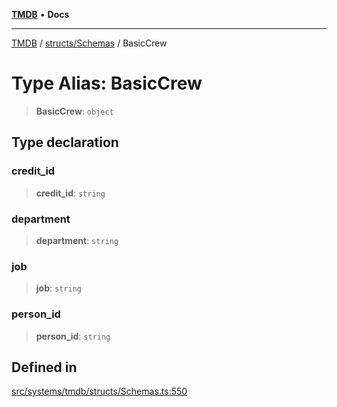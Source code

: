 [**TMDB**](../../../README.md) • **Docs**

***

[TMDB](../../../README.md) / [structs/Schemas](../README.md) / BasicCrew

# Type Alias: BasicCrew

> **BasicCrew**: `object`

## Type declaration

### credit\_id

> **credit\_id**: `string`

### department

> **department**: `string`

### job

> **job**: `string`

### person\_id

> **person\_id**: `string`

## Defined in

[src/systems/tmdb/structs/Schemas.ts:550](https://github.com/Norviah/media-hub/blob/65ee01fce9c30692d28d2f4e608ea7f18b4d7381/src/systems/tmdb/structs/Schemas.ts#L550)

